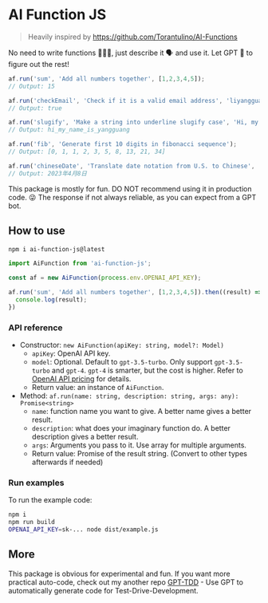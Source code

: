 # AI Function JS

> Heavily inspired by https://github.com/Torantulino/AI-Functions

No need to write functions 👨🏻‍💻, just describe it 🗣 and use it. Let GPT 🤖 to figure out the rest!

```js
af.run('sum', 'Add all numbers together', [1,2,3,4,5]);
// Output: 15

af.run('checkEmail', 'Check if it is a valid email address', 'liyangguang@gmail.com');
// Output: true

af.run('slugify', 'Make a string into underline slugify case', 'Hi, my name is Yangguang');
// Output: hi_my_name_is_yangguang

af.run('fib', 'Generate first 10 digits in fibonacci sequence');
// Output: [0, 1, 1, 2, 3, 5, 8, 13, 21, 34]

af.run('chineseDate', 'Translate date notation from U.S. to Chinese', 'Apr 8, 2023');
// Output: 2023年4月8日
```

This package is mostly for fun. DO NOT recommend using it in production code. 😜
The response if not always reliable, as you can expect from a GPT bot.

## How to use

```bash
npm i ai-function-js@latest
```

```js
import AiFunction from 'ai-function-js';

const af = new AiFunction(process.env.OPENAI_API_KEY);

af.run('sum', 'Add all numbers together', [1,2,3,4,5]).then((result) => {
  console.log(result);
})
```

### API reference

- Constructor: `new AiFunction(apiKey: string, model?: Model)`
  - `apiKey`: OpenAI API key.
  - `model`: Optional. Default to `gpt-3.5-turbo`. Only support `gpt-3.5-turbo` and `gpt-4`. `gpt-4` is smarter, but the cost is higher. Refer to [OpenAI API pricing](https://openai.com/pricing#language-models) for details.
  - Return value: an instance of `AiFunction`.
- Method: `af.run(name: string, description: string, args: any): Promise<string>`
  - `name`: function name you want to give. A better name gives a better result.
  - `description`: what does your imaginary function do. A better description gives a better result.
  - `args`: Arguments you pass to it. Use array for multiple arguments.
  - Return value: Promise of the result string. (Convert to other types afterwards if needed)

### Run examples

To run the example code:

```bash
npm i
npm run build
OPENAI_API_KEY=sk-... node dist/example.js
```

## More

This package is obvious for experimental and fun. If you want more practical auto-code, check out my another repo [GPT-TDD](https://github.com/liyangguang/gpt-tdd) - Use GPT to automatically generate code for Test-Drive-Development.
